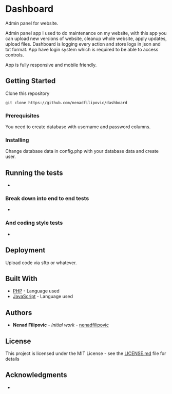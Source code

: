 # Dashboard

Admin panel for website.

Admin panel app I used to do maintenance on my website, with this app you can upload new versions of website, cleanup whole website, apply updates, upload files.
Dashboard is logging every action and store logs in json and txt format.
App have login system which is required to be able to access controls.

App is fully responsive and mobile friendly.

## Getting Started

Clone this repository

```
git clone https://github.com/nenadfilipovic/dashboard
```

### Prerequisites

You need to create database with username and password columns.

### Installing

Change database data in config.php with your database data and create user.

## Running the tests

-

### Break down into end to end tests

-

### And coding style tests

-

## Deployment

Upload code via sftp or whatever.

## Built With

* [PHP](https://www.php.net/) - Language used
* [JavaScript](https://www.ecma-international.org/) - Language used

## Authors

* **Nenad Filipovic** - *Initial work* - [nenadfilipovic](https://github.com/nenadfilipovic)

## License

This project is licensed under the MIT License - see the [LICENSE.md](LICENSE.md) file for details

## Acknowledgments

-
